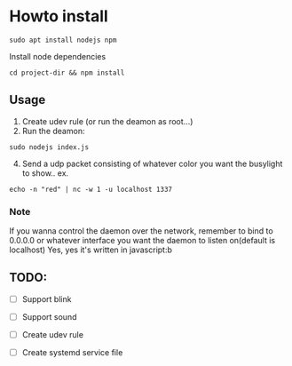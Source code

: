 # Howto install

```
sudo apt install nodejs npm
```

Install node dependencies
```
cd project-dir && npm install
```

## Usage
1. Create udev rule (or run the deamon as root...)
2. Run the deamon:
```
sudo nodejs index.js
```
4. Send a udp packet consisting of whatever color you want the busylight to show..
ex.
```
echo -n "red" | nc -w 1 -u localhost 1337
```

### Note
If you wanna control the daemon over the network, remember to bind to 0.0.0.0 or whatever interface you want the daemon to listen on(default is localhost)
Yes, yes it's written in javascript:b

## TODO:
- [ ] Support blink
- [ ] Support sound
- [ ] Create udev rule
- [ ] Create systemd service file

